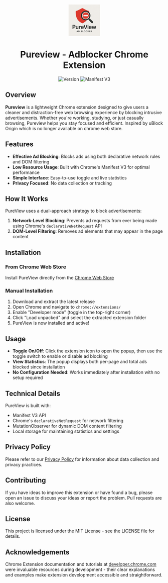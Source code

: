 <p align="center">
  <img src="icons/icon128.png" width="100" alt="PureView Logo" />
</p>

<h1 align="center">Pureview - Adblocker Chrome Extension</h1>

<p align="center">
  <img src="https://img.shields.io/badge/version-1.0.1-blue" alt="Version">
  <img src="https://img.shields.io/badge/manifest-v3-green" alt="Manifest V3">
</p>

## Overview

**Pureview** is a lightweight Chrome extension designed to give users a cleaner and distraction-free web browsing experience by blocking intrusive advertisements. Whether you're working, studying, or just casually browsing, Pureview helps you stay focused and efficient.
Inspired by uBlock Origin which is no longer available on chrome web store.

## Features

- **Effective Ad Blocking**: Blocks ads using both declarative network rules and DOM filtering
- **Low Resource Usage**: Built with Chrome's Manifest V3 for optimal performance
- **Simple Interface**: Easy-to-use toggle and live statistics
- **Privacy Focused**: No data collection or tracking

## How It Works

PureView uses a dual-approach strategy to block advertisements:

1. **Network-Level Blocking**: Prevents ad requests from ever being made using Chrome's `declarativeNetRequest` API
2. **DOM-Level Filtering**: Removes ad elements that may appear in the page content

## Installation

### From Chrome Web Store

Install PureView directly from the [Chrome Web Store](https://chrome.google.com/webstore/detail/dnndbeelpmgipmibcbocajpimolmoica)

### Manual Installation

1. Download and extract the latest release
2. Open Chrome and navigate to `chrome://extensions/`
3. Enable "Developer mode" (toggle in the top-right corner)
4. Click "Load unpacked" and select the extracted extension folder
5. PureView is now installed and active!

## Usage

- **Toggle On/Off**: Click the extension icon to open the popup, then use the toggle switch to enable or disable ad blocking
- **View Statistics**: The popup displays both per-page and total ads blocked since installation
- **No Configuration Needed**: Works immediately after installation with no setup required

## Technical Details

PureView is built with:

- Manifest V3 API
- Chrome's `declarativeNetRequest` for network filtering
- MutationObserver for dynamic DOM content filtering
- Local storage for maintaining statistics and settings

## Privacy Policy

Please refer to our [Privacy Policy](https://shubhs27.github.io/PureView/privacy-policy) for information about data collection and privacy practices.

## Contributing

If you have ideas to improve this extension or have found a bug, please open an issue to discuss your ideas or report the problem. Pull requests are also welcome.

## License

This project is licensed under the MIT License - see the LICENSE file for details.

## Acknowledgements

Chrome Extension documentation and tutorials at [developer.chrome.com](https://developer.chrome.com/docs/extensions) were invaluable resources during development - their clear explanations and examples make extension development accessible and straightforward.
